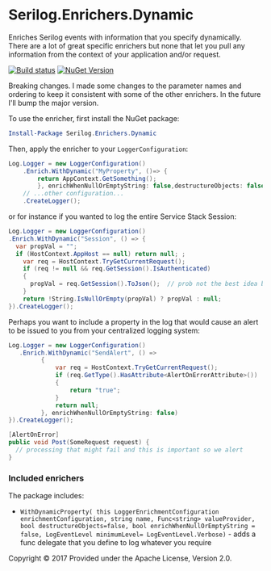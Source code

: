 # Serilog.Enrichers.Dynamic

Enriches Serilog events with information that you specify dynamically.  There are a lot of great specific enrichers but none that let you pull any information from the context of your application and/or request.
 
[![Build status](https://ci.appveyor.com/api/projects/status/pb8tb199yb59dkhf/branch/master?svg=true)](https://github.com/sbosell/serilog-enrichers-dynamic) [![NuGet Version](http://img.shields.io/nuget/v/Serilog.Enrichers.Dynamic.svg?style=flat)](https://www.nuget.org/packages/Serilog.Enrichers.Dynamic/)

Breaking changes.  I made some changes to the parameter names and ordering to keep it consistent with some of the other enrichers.  In the future I'll bump the major version.

To use the enricher, first install the NuGet package:

```powershell
Install-Package Serilog.Enrichers.Dynamic
```

Then, apply the enricher to your `LoggerConfiguration`:

```csharp
Log.Logger = new LoggerConfiguration()
    .Enrich.WithDynamic("MyProperty", ()=> {
    	return AppContext.GetSomething(); 
    	}, enrichWhenNullOrEmptyString: false,destructureObjects: false, minimumLevel: LogEventLevel.Fatal
    // ...other configuration...
    .CreateLogger();
```

or for instance if you wanted to log the entire Service Stack Session:

```csharp
Log.Logger = new LoggerConfiguration()
.Enrich.WithDynamic("Session", () => {
  var propVal = "";
  if (HostContext.AppHost == null) return null; ;
    var req = HostContext.TryGetCurrentRequest();
    if (req != null && req.GetSession().IsAuthenticated)
    {
      propVal = req.GetSession().ToJson();  // prob not the best idea but hey
    }
    return !String.IsNullOrEmpty(propVal) ? propVal : null;
}).CreateLogger();
```

Perhaps you want to include a property in the log that would cause an alert to be issued to you from your centralized logging system:

```csharp
Log.Logger = new LoggerConfiguration()
   .Enrich.WithDynamic("SendAlert", () =>
         {
             var req = HostContext.TryGetCurrentRequest();
             if (req.GetType().HasAttribute<AlertOnErrorAttribute>())
             {
                 return "true";
             }
             return null;
         }, enrichWhenNullOrEmptyString: false)
}).CreateLogger();

[AlertOnError]
public void Post(SomeRequest request) {
  // processing that might fail and this is important so we alert 
}

```

### Included enrichers

The package includes:

 * ` WithDynamicProperty(
          this LoggerEnrichmentConfiguration enrichmentConfiguration, string name, Func<string> valueProvider,  bool destructureObjects=false, bool enrichWhenNullOrEmptyString = false, LogEventLevel minimumLevel= LogEventLevel.Verbose)
        ` - adds a func delegate that you define to log whatever you require
 

Copyright © 2017  Provided under the Apache License, Version 2.0.
